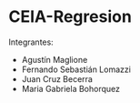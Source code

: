 # CEIA-Regresion #

Integrantes:

- Agustín Maglione
- Fernando Sebastián Lomazzi
- Juan Cruz Becerra
- Maria Gabriela Bohorquez
